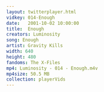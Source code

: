 ```yaml
---
layout: twitterplayer.html
vidkey: 014-Enough
date:   2001-10-02 10:00:00
title:  Enough
creators: Luminosity
song: Enough
artist: Gravity Kills
width: 640
height: 480
fandoms: The X-Files
mp4: Luminosity - 014 - Enough.m4v
mp4size: 50.5 MB
collection: playerVids
---
```


  <div>
  
  </div>
  